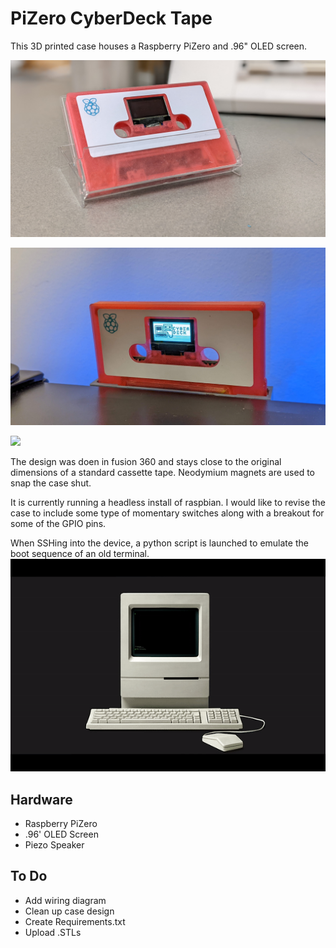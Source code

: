 # PiZero CyberDeck Tape
 
This 3D printed case houses a Raspberry PiZero and .96" OLED screen.

![](https://github.com/krum04/PiZero-CyberDeck-Tape/blob/master/media/CyberDeck%20Tape%202.jpg?raw=true)

![](https://github.com/krum04/PiZero-CyberDeck-Tape/blob/master/media/CyberDeck%20Tape%201.jpg?raw=true)

![](https://github.com/krum04/PiZero-CyberDeck-Tape/blob/master/media/CyberTape2.gif?raw=true)

The design was doen in fusion 360 and stays close to the original dimensions of a standard cassette tape. Neodymium magnets are used to snap the case shut.
 
It is currently running a headless install of raspbian. I would like to revise the case to include some type of momentary switches along with a breakout for some of the GPIO pins.
 
When SSHing into the device, a python script is launched to emulate the boot sequence of an old terminal.
![](https://github.com/krum04/PiZero-CyberDeck-Tape/blob/master/media/CyberTape1.gif?raw=true)

 
## Hardware
- Raspberry PiZero
- .96' OLED Screen
- Piezo Speaker
 
## To Do
- Add wiring diagram
- Clean up case design
- Create Requirements.txt
- Upload .STLs